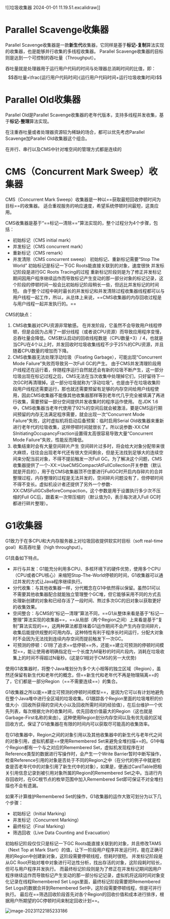 ![[垃圾收集器 2024-01-01 11.19.51.excalidraw]]
# Parallel Scavenge收集器

Parallel Scavenge收集器是一款**新生代**收集器，它同样是基于**标记-复制**算法实现的收集器，也是能够并行收集的多线程收集器。
Parallel Scavenge收集器的目标则是达到一个可控制的吞吐量（Throughput）。

吞吐量就是处理器用于运行用户代码的时间与处理器总消耗时间的比值，即：
$$吞吐量=\frac{运行用户代码时间}{运行用户代码时间+运行垃圾收集时间}$$
# Parallel Old收集器
Parallel Old是Parallel Scavenge收集器的老年代版本，支持多线程并发收集，基于**标记-整理**算法实现。

在注重吞吐量或者处理器资源较为稀缺的场合，都可以优先考虑Parallel Scavenge加Parallel Old收集器这个组合。

在并行、串行以及CMS中针对堆空间的管理方式都是连续的
# CMS（Concurrent Mark Sweep）收集器
CMS（Concurrent Mark Sweep）收集器是一种以==获取最短回收停顿时间为目标==的收集器。
适合重视服务的响应速度，希望系统停顿时间最短，这类应用。

CMS收集器是基于“==标记—清除==”算法实现的，整个过程分为4个步骤，包括：
- 初始标记（CMS initial mark）
- 并发标记（CMS concurrent mark）
- 重新标记（CMS remark）
- 并发清除（CMS concurrent sweep）
初始标记、重新标记需要“Stop The World”
初始标记是标记一下GC Roots能直接关联到的对象，速度很快
并发标记阶段是进行GC Roots Tracing的过程
重新标记阶段则是为了修正并发标记期间因用户程序继续运作而导致标记产生变动的那一部分对象的标记记录，这个阶段的停顿时间一般会比初始标记阶段稍长一些，但远比并发标记的时间短。
由于整个过程中耗时最长的并发标记和并发清除过程收集器线程都可以与用户线程一起工作，所以，从总体上来说，==CMS收集器的内存回收过程是与用户线程一起并发执行的。==

CMS的缺点：
1. CMS收集器对CPU资源非常敏感。
	在并发阶段，它虽然不会导致用户线程停顿，但是会因为占用了一部分线程（或者说CPU资源）而导致应用程序变慢，总吞吐量会降低。CMS默认启动的回收线程数是（CPU数量+3）/ 4，也就是当CPU在4个以上时，并发回收时垃圾收集线程不少于25%的CPU资源，并且随着CPU数量的增加而下降。
2. CMS收集器无法处理浮动垃圾（Floating Garbage），可能出现“Concurrent Mode Failure”失败而导致另一次Full GC的产生。
	由于CMS并发清理阶段用户线程还在运行着，伴随程序运行自然就还会有新的垃圾不断产生，这一部分垃圾出现在标记过程之后，CMS无法在当次收集中处理掉它们，只好留待下一次GC时再清理掉。这一部分垃圾就称为“浮动垃圾”。也是由于在垃圾收集阶段用户线程还需要运行，那也就还需要预留有足够的内存空间给用户线程使用，因此CMS收集器不能像其他收集器那样等到老年代几乎完全被填满了再进行收集，需要预留一部分空间提供并发收集时的程序运作使用。
	在JDK 1.6中，CMS收集器当老年代使用了92%的空间后就会被激活，要是CMS运行期间预留的内存无法满足程序需要，就会出现一次“Concurrent Mode Failure”失败，这时虚拟机将启动后备预案：临时启用Serial Old收集器来重新进行老年代的垃圾收集，这样停顿时间就很长了。所以说参数-XX:CM SInitiatingOccupancyFraction设置得太高很容易导致大量“Concurrent Mode Failure”失败，性能反而降低。
3. 收集结束时会有大量空间碎片产生
	空间碎片过多时，将会给大对象分配带来很大麻烦，往往会出现老年代还有很大空间剩余，但是无法找到足够大的连续空间来分配当前对象，不得不提前触发一次Full GC。为了解决这个问题，CMS收集器提供了一个-XX:+UseCMSCompactAtFullCollection开关参数（默认就是开启的），用于在CMS收集器顶不住要进行FullGC时开启内存碎片的合并整理过程，内存整理的过程是无法并发的，空间碎片问题没有了，但停顿时间不得不变长。虚拟机设计者还提供了另外一个参数-XX:CMSFullGCsBeforeCompaction，这个参数是用于设置执行多少次不压缩的Full GC后，跟着来一次带压缩的（默认值为0，表示每次进入Full GC时都进行碎片整理）。
# G1收集器
G1致力于在多CPU和大内存服务器上对垃圾回收提供软实时目标（soft real-time goal）和高吞吐量（high throughput）。

G1具备如下特点。
- 并行与并发：G1能充分利用多CPU、多核环境下的硬件优势，使用多个CPU（CPU或者CPU核心）来缩短Stop-The-World停顿的时间，G1收集器可以通过并发的方式让Java程序继续执行。
- 分代收集：与其他收集器一样，分代概念在G1中依然得以保留。虽然G1可以不需要其他收集器配合就能独立管理整个GC堆，但它能够采用不同的方式去处理新创建的对象和已经存活了一段时间、熬过多次GC的旧对象以获取更好的收集效果。
- 空间整合：与CMS的“标记—清理”算法不同，==G1从整体来看是基于“标记—整理”算法实现的收集器==，==从局部（两个Region之间）上来看是基于“复制”算法实现的==，这两种算法都意味着G1运作期间不会产生内存空间碎片，收集后能提供规整的可用内存。这种特性有利于程序长时间运行，分配大对象时不会因为无法找到连续内存空间而提前触发下一次GC。
- 可预测的停顿：G1除了追求==低停顿==外，还能==建立可预测的停顿时间模型==，能让使用者明确指定在一个长度为M毫秒的时间片段内，消耗在垃圾收集上的时间不得超过N毫秒。(这是G1相对于CMS的另一大优势)

使用G1收集器时，将整个Java堆划分为多个大小相等的独立区域（Region），虽然还保留有新生代和老年代的概念，但==新生代和老年代不再是物理隔离==的了，它们都是一部分Region（==不需要连续==）的集合。

G1收集器之所以能==建立可预测的停顿时间模型==，是因为它可以有计划地避免在整个Java堆中进行全区域的垃圾收集。G1跟踪各个Region里面的垃圾堆积的价值大小（回收所获得的空间大小以及回收所需时间的经验值），在后台维护一个优先列表，每次根据允许的收集时间，优先回收价值最大的Region（这也就是Garbage-First名称的来由）。这种使用Region划分内存空间以及有优先级的区域回收方式，保证了G1收集器在有限的时间内可以获取尽可能高的收集效率。

在G1收集器中，Region之间的对象引用以及其他收集器中的新生代与老年代之间的对象引用，虚拟机都是==使用Remembered Set来避免全堆扫描==的。G1中每个Region都有一个与之对应的Remembered Set，虚拟机发现程序在对Reference类型的数据进行写操作时，会产生一个Write Barrier暂时中断写操作，检查Reference引用的对象是否处于不同的Region之中（在分代的例子中就是检查是否老年代中的对象引用了新生代中的对象），如果是，便通过CardTable把相关引用信息记录到被引用对象所属的Region的Remembered Set之中。当进行内存回收时，在GC根节点的枚举范围中加入Remembered Set即可保证不对全堆扫描也不会有遗漏。

如果不计算维护Remembered Set的操作，G1收集器的运作大致可划分为以下几个步骤：
- 初始标记（Initial Marking）
- 并发标记（Concurrent Marking）
- 最终标记（Final Marking）
- 筛选回收（Live Data Counting and Evacuation）

初始标记阶段仅仅只是标记一下GC Roots能直接关联到的对象，并且修改TAMS（Next Top at Mark Start）的值，让下一阶段用户程序并发运行时，能在正确可用的Region中创建新对象，这阶段需要停顿线程，但耗时很短。
并发标记阶段是从GC Root开始对堆中对象进行可达性分析，找出存活的对象，这阶段耗时较长，但可与用户程序并发执行。
而最终标记阶段则是为了修正在并发标记期间因用户程序继续运作而导致标记产生变动的那一部分标记记录，虚拟机将这段时间对象变化记录在线程Remembered Set Logs里面，最终标记阶段需要把Remembered Set Logs的数据合并到Remembered Set中，这阶段需要停顿线程，但是可并行执行。
最后在==筛选回收阶段首先对各个Region的回收价值和成本进行排序，根据用户所期望的GC停顿时间来制定回收计划==。


![image-20231122185233186](https://gitee.com/ycfan/images/raw/master/img/image-20231122185233186.png)